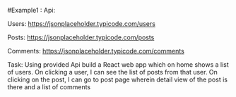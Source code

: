 #Example1 :
Api:

Users: https://jsonplaceholder.typicode.com/users

Posts: https://jsonplaceholder.typicode.com/posts

Comments: https://jsonplaceholder.typicode.com/comments

Task: Using provided Api build a React web app which on home shows a list of users. On clicking a user, I can see the list of posts from that user. On clicking on the post, I can go to post page wherein detail view of the post is there and a list of comments
